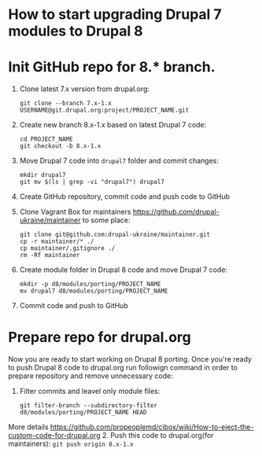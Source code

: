 How to start upgrading Drupal 7 modules to Drupal 8
======

# Init GitHub repo for 8.* branch.
1. Clone latest 7.x version from drupal.org:

    ```
    git clone --branch 7.x-1.x USERNAME@git.drupal.org:project/PROJECT_NAME.git
    ```
  
2. Create new branch 8.x-1.x based on latest Drupal 7 code:

    ```
    cd PROJECT_NAME
    git checkout -b 8.x-1.x
    ```
    
3. Move Drupal 7 code into `drupal7` folder and commit changes:

    ```
    mkdir drupal7
    git mv $(ls | grep -vi "drupal7") drupal7
    ```
    
4. Create GitHub repository, commit code and push code to GitHub
5. Clone Vagrant Box for maintainers https://github.com/drupal-ukraine/maintainer to some place:

    ```
    git clone git@github.com:drupal-ukraine/maintainer.git
    cp -r maintainer/* ./
    cp maintainer/.gitignore ./
    rm -Rf maintainer
    ```
6. Create module folder in Drupal 8 code and move Drupal 7 code:

    ```
    mkdir -p d8/modules/porting/PROJECT_NAME
    mv drupal7 d8/modules/porting/PROJECT_NAME
    ```
    
7. Commit code and push to GitHub

# Prepare repo for drupal.org

Now you are ready to start working on Drupal 8 porting. Once you're ready to push Drupal 8 code to drupal.org run followign command in order to prepare repository and remove unnecessary code:

1. Filter commits and leavel only module files:

    ```
    git filter-branch --subdirectory-filter d8/modules/porting/PROJECT_NAME HEAD
    ```
More details https://github.com/propeoplemd/cibox/wiki/How-to-eject-the-custom-code-for-drupal.org
2. Push this code to drupal.org(for maintainers):
    ```
    git push origin 8.x-1.x
    ```
    
